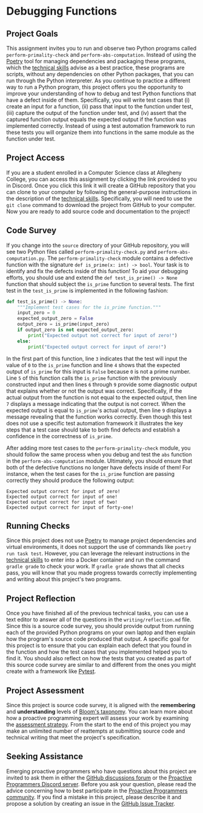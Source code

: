 # Debugging Functions

## Project Goals

This assignment invites you to run and observe two Python programs called
`perform-primality-check` and `perform-abs-computation`. Instead of using the
[Poetry](https://python-poetry.org/) tool for managing dependencies and
packaging these programs, which the [technical
skills](/proactive-skills/introduction-proactive-skills/) advise as a best
practice, these programs are scripts, without any dependencies on other Python
packages, that you can run through the Python interpreter. As you continue to
practice a different way to run a Python program, this project offers you the
opportunity to improve your understanding of how to debug and test Python
functions that have a defect inside of them. Specifically, you will write test
cases that (i) create an input for a function, (ii) pass that input to the
function under test, (iii) capture the output of the function under test, and
(iv) assert that the captured function output equals the expected output if the
function was implemented correctly. Instead of using a test automation framework
to run these tests you will organize them into functions in the same module as
the function under test.

## Project Access

If you are a student enrolled in a Computer Science class at Allegheny College,
you can access this assignment by clicking the link provided to you in Discord.
Once you click this link it will create a GitHub repository that you can clone
to your computer by following the general-purpose instructions in the
description of the [technical
skills](/proactive-skills/introduction-proactive-skills/). Specifically, you
will need to use the `git clone` command to download the project from GitHub to
your computer. Now you are ready to add source code and documentation to the
project!

## Code Survey

If you change into the `source` directory of your GitHub repository, you will
see two Python files called `perform-primality-check.py` and
`perform-abs-computation.py`. The `perform-primality-check` module contains a
defective function with the signature `def is_prime(x: int) -> bool`. Your task
is to identify and fix the defects inside of this function! To aid your
debugging efforts, you should use and extend the `def test_is_prime() -> None`
function that should subject the `is_prime` function to several tests. The first
test in the `test_is_prime` is implemented in the following fashion:

```python linenums="1"
def test_is_prime() -> None:
    """Implement test cases for the is_prime function."""
    input_zero = 0
    expected_output_zero = False
    output_zero = is_prime(input_zero)
    if output_zero is not expected_output_zero:
        print("Expected output not correct for input of zero!")
    else:
        print("Expected output correct for input of zero!")
```

In the first part of this function, line `3` indicates that the test will input
the value of `0` to the `is_prime` function and line `4` shows that the expected
output of `is_prime` for this input is `False` because `0` is not a prime
number. Line `5` of this function calls the `is_prime` function with the
previously constructed input and then lines `6` through `9` provide some
diagnostic output that explains whether or not the output was correct.
Specifically, if the actual output from the function is not equal to the
expected output, then line `7` displays a message indicating that the output is
not correct. When the expected output is equal to `is_prime`'s actual output,
then line `9` displays a message revealing that the function works correctly.
Even though this test does not use a specific test automation framework it
illustrates the key steps that a test case should take to both find defects and
establish a confidence in the correctness of `is_prime`.

After adding more test cases to the `perform-primality-check` module, you should
follow the same process when you debug and test the `abs` function in the
`perform-abs-computation` module. Ultimately, you should ensure that both of the
defective functions no longer have defects inside of them! For instance, when
the test cases for the `is_prime` function are passing correctly they should
produce the following output:

```
Expected output correct for input of zero!
Expected output correct for input of one!
Expected output correct for input of two!
Expected output correct for input of forty-one!
```

## Running Checks

Since this project does not use [Poetry](https://python-poetry.org/) to manage
project dependencies and virtual environments, it does not support the use of
commands like `poetry run task test`. However, you can leverage the relevant
instructions in the [technical
skills](/proactive-skills/introduction-proactive-skills/) to enter into a Docker
container and run the command `gradle grade` to check your work. If `gradle
grade` shows that all checks pass, you will know that you made progress towards
correctly implementing and writing about this project's two programs.

## Project Reflection

Once you have finished all of the previous technical tasks, you can use a text
editor to answer all of the questions in the `writing/reflection.md` file. Since
this is a source code survey, you should provide output from running each of the
provided Python programs on your own laptop and then explain how the program's
source code produced that output. A specific goal for this project is to ensure
that you can explain each defect that you found in the function and how the test
cases that you implemented helped you to find it. You should also reflect on how
the tests that you created as part of this source code survey are similar to and
different from the ones you might create with a framework like
[Pytest](https://docs.pytest.org/).

## Project Assessment

Since this project is source code survey, it is aligned with the **remembering**
and **understanding** levels of [Bloom's
taxonomy](proactive-learning/blooms-taxonomy/). You can learn more about how a
proactive programming expert will assess your work by examining the [assessment
strategy](/proactive-learning/assessment-strategy/). From the start to the end
of this project you may make an unlimited number of reattempts at submitting
source code and technical writing that meet the project's specification.

## Seeking Assistance

Emerging proactive programmers who have questions about this project are invited
to ask them in either the [GitHub discussions
forum](https://github.com/ProactiveProgrammers/www.proactiveprogrammers.com/discussions)
or the [Proactive Programmers Discord server](https://discord.gg/kjah8MFYbR).
Before you ask your question, please read the advice concerning how to best
participate in the [Proactive Programmers
community](https://proactiveprogrammers.com/proactive-community/community-connections/).
If you find a mistake in this project, please describe it and propose a solution
by creating an issue in the [GitHub Issue
Tracker](https://github.com/ProactiveProgrammers/www.proactiveprogrammers.com/issues).
